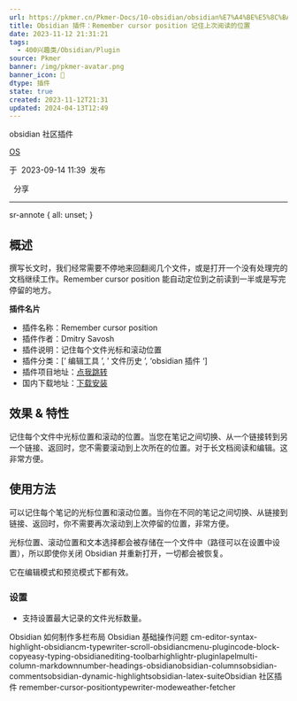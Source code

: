 ```yaml
---
url: https://pkmer.cn/Pkmer-Docs/10-obsidian/obsidian%E7%A4%BE%E5%8C%BA%E6%8F%92%E4%BB%B6/remember-cursor-position/
title: Obsidian 插件：Remember cursor position 记住上次阅读的位置
date: 2023-11-12 21:31:21
tags:
  - 400兴趣类/Obsidian/Plugin
source: Pkmer
banner: /img/pkmer-avatar.png
banner_icon: 🔖
dtype: 插件
state: true
created: 2023-11-12T21:31
updated: 2024-04-13T12:49
---
```

<div class="menu-toggle"> <SidebarToggle client:idle ></SidebarToggle> </div>

obsidian 社区插件

[OS](https://pkmer.cn/authors/os)

于  2023-09-14 11:39  发布

  分享

* * *

sr-annote { all: unset; }

## 概述

撰写长文时，我们经常需要不停地来回翻阅几个文件，或是打开一个没有处理完的文档继续工作。Remember cursor position 能自动定位到之前读到一半或是写完停留的地方。

**插件名片**

*   插件名称：Remember cursor position
*   插件作者：Dmitry Savosh
*   插件说明：记住每个文件光标和滚动位置
*   插件分类：[’ 编辑工具 ’, ’ 文件历史 ’, ‘obsidian 插件 ‘]
*   插件项目地址：[点我跳转](https://github.com/dy-sh/obsidian-remember-cursor-position)
*   国内下载地址：[下载安装](https://pkmer.cn/products/plugin/pluginMarket/?remember-cursor-position)

## 效果 & 特性

记住每个文件中光标位置和滚动的位置。当您在笔记之间切换、从一个链接转到另一个链接、返回时，您不需要滚动到上次所在的位置。对于长文档阅读和编辑。这非常方便。

## 使用方法

可以记住每个笔记的光标位置和滚动位置。当你在不同的笔记之间切换、从链接到链接、返回时，你不需要再次滚动到上次停留的位置，非常方便。

光标位置、滚动位置和文本选择都会被存储在一个文件中（路径可以在设置中设置），所以即使你关闭 Obsidian 并重新打开，一切都会被恢复。

它在编辑模式和预览模式下都有效。

### 设置

*   支持设置最大记录的文件光标数量。

Obsidian 如何制作多栏布局 Obsidian 基础操作问题 cm-editor-syntax-highlight-obsidiancm-typewriter-scroll-obsidiancmenu-plugincode-block-copyeasy-typing-obsidianediting-toolbarhighlightr-pluginlapelmulti-column-markdownnumber-headings-obsidianobsidian-columnsobsidian-commentsobsidian-dynamic-highlightsobsidian-latex-suiteObsidian 社区插件 remember-cursor-positiontypewriter-modeweather-fetcher